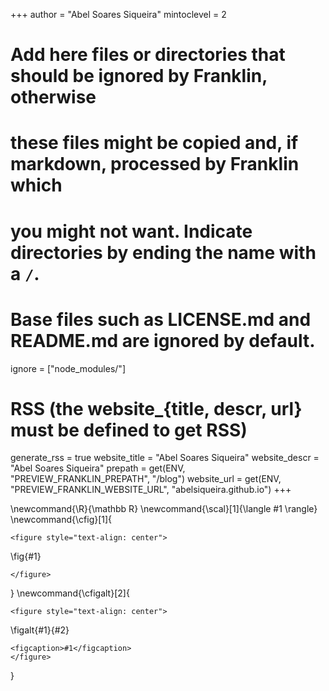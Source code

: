<!--
Add here global page variables to use throughout your website.
-->
+++
author = "Abel Soares Siqueira"
mintoclevel = 2

# Add here files or directories that should be ignored by Franklin, otherwise
# these files might be copied and, if markdown, processed by Franklin which
# you might not want. Indicate directories by ending the name with a `/`.
# Base files such as LICENSE.md and README.md are ignored by default.
ignore = ["node_modules/"]

# RSS (the website_{title, descr, url} must be defined to get RSS)
generate_rss = true
website_title = "Abel Soares Siqueira"
website_descr = "Abel Soares Siqueira"
prepath     = get(ENV, "PREVIEW_FRANKLIN_PREPATH", "/blog")
website_url = get(ENV, "PREVIEW_FRANKLIN_WEBSITE_URL", "abelsiqueira.github.io")
+++

<!--
Add here global latex commands to use throughout your pages.
-->
\newcommand{\R}{\mathbb R}
\newcommand{\scal}[1]{\langle #1 \rangle}
\newcommand{\cfig}[1]{
  ~~~
  <figure style="text-align: center">
  ~~~
  \fig{#1}
  ~~~
  </figure>
  ~~~
}
\newcommand{\cfigalt}[2]{
  ~~~
  <figure style="text-align: center">
  ~~~
  \figalt{#1}{#2}
  ~~~
  <figcaption>#1</figcaption>
  </figure>
  ~~~
}
